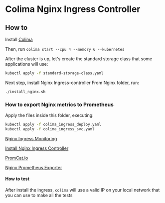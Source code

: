 # Colima Nginx Ingress Controller

## How to

Install [Colima](https://github.com/abiosoft/colima)

Then, run `colima start --cpu 4 --memory 6 --kubernetes`

After the cluster is up, let's create the standard storage class that some applications will use:

```sh
kubectl apply -f standard-storage-class.yaml
```
Next step, install Nginx Ingress-controller
From Nginx folder, run:

```sh
./install_nginx.sh
````

### How to export Nginx metrics to Prometheus

Apply the files inside this folder, executing:

```sh
kubectl apply -f colima_ingress_deploy.yaml
kubectl apply -f colima_ingress_svc.yaml
```

[Nginx Ingress Monitoring](https://kubernetes.github.io/ingress-nginx/user-guide/monitoring/)

[Install Nginx Ingress Controller](https://kubernetes.github.io/ingress-nginx/deploy/)

[PromCat.io](https://promcat.io/apps/nginx)

[Nginx Prometheus Exporter](https://github.com/nginxinc/nginx-prometheus-exporter)

#### How to test

After install the ingress, `colima` will use a valid IP on your local network that you can use to make all the tests
